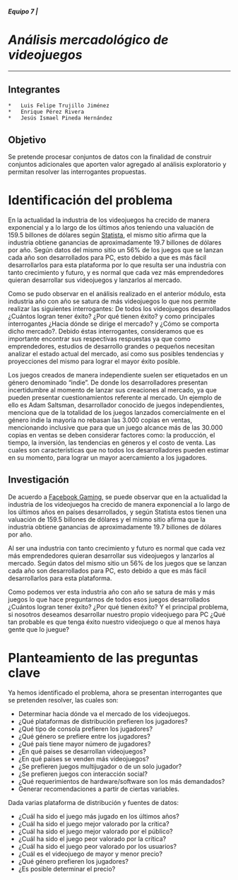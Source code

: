 ##### *Equipo 7 |*
# *Análisis mercadológico de videojuegos*

---

## **Integrantes**
```
*   Luis Felipe Trujillo Jiménez
*   Enrique Pérez Rivera
*   Jesús Ismael Pineda Hernández
```

## Objetivo
Se pretende procesar conjuntos de datos con la finalidad de construir conjuntos adicionales que aporten valor agregado al análisis exploratorio y permitan resolver las interrogantes propuestas.


# Identificación del problema
En la actualidad la industria de los videojuegos ha crecido de manera exponencial y a lo largo de los últimos años teniendo una valuación de 159.5 billones de dólares según [Statista](https://www.statista.com/topics/868/video-games/), el mismo sitio afirma que la industria obtiene ganancias de aproximadamente 19.7 billones de dólares por año. Según datos del mismo sitio un 56% de los juegos que se lanzan cada año son desarrollados para PC, esto debido a que es más fácil desarrollarlos para esta plataforma por lo que resulta ser una industria con tanto crecimiento y futuro, y es normal que cada vez más emprendedores quieran desarrollar sus videojuegos y lanzarlos al mercado.


Como se pudo observar en el análisis realizado en el anterior módulo, esta industria año con año se satura de más videojuegos lo que nos permite realizar las siguientes interrogantes: De todos los videojuegos desarrollados ¿Cuántos logran tener éxito? ¿Por qué tienen éxito? y como principales interrogantes ¿Hacia dónde se dirige el mercado? y ¿Cómo se comporta dicho mercado?. 
Debido éstas interrogantes, consideramos que es importante encontrar sus respectivas respuestas ya que como emprendedores, estudios de desarrollo grandes o pequeños necesitan analizar el estado actual del mercado, así como sus posibles tendencias y proyecciones del mismo para lograr el mayor éxito posible.


Los juegos creados de manera independiente suelen ser etiquetados en un género denominado “indie”. De donde los desarrolladores presentan incertidumbre al momento de lanzar sus creaciones al mercado, ya que pueden presentar cuestionamientos referente al mercado. Un ejemplo de ello es Adam Saltsman, desarrollador conocido de juegos independientes, menciona que de la totalidad de los juegos lanzados comercialmente en el género indie la mayoría no rebasan las 3.000 copias en ventas, mencionando inclusive que para que un juego alcance más de las 30.000 copias en ventas se deben considerar factores como: la producción, el tiempo, la inversión, las tendencias en géneros y el costo de venta. Las cuales son características que no todos los desarrolladores pueden estimar en su momento, para lograr un mayor acercamiento a los jugadores.


## Investigación
De acuerdo a [Facebook Gaming](https://go.facebookinc.com/rs/267-PVB-941/images/Games-Marketing-Insights-for-2021_es_ES_FINAL.pdf?content_id=auSCc44p79quZm2&mkt_tok=eyJpIjoiWVRNNE0yUTNObVExTlRFNSIsInQiOiJrUVlGaFVXXC9rcG1lSE0rQzhXOGVUdGEzZGVpUW9yUmh4ZW1mQmZIaHg5ZElPOFczclhYSWRXNzR4Wk5oT2lWVmhZTmJWQzYwZk92YzFuNSs1d0E4enU5U0dQaXJXMW5SSmFiRml0cnlnMUpjY0RIRXZ4ekdHc1wvVTFTSGRETGZDIn0%3D), se puede observar que en la actualidad la industria de los videojuegos ha crecido de manera exponencial a lo largo de los últimos años en países desarrollados, y según Statista estos tienen una valuación de 159.5 billones de dólares y el mismo sitio afirma que la industria obtiene ganancias de aproximadamente 19.7 billones de dólares por año.

Al ser una industria con tanto crecimiento y futuro es normal que cada vez más emprendedores quieran desarrollar sus videojuegos y lanzarlos al mercado. Según datos del mismo sitio un 56% de los juegos que se lanzan cada año son desarrollados para PC, esto debido a que es más fácil desarrollarlos para esta plataforma. 

Como podemos ver esta industria año con año se satura de más y más juegos lo que hace preguntarnos de todos esos juegos desarrollados ¿Cuántos logran tener éxito? ¿Por qué tienen éxito? Y el principal problema, si nosotros deseamos desarrollar nuestro propio videojuego para PC ¿Qué tan probable es que tenga éxito nuestro videojuego o que al menos haya gente que lo juegue?


# Planteamiento de las preguntas clave

Ya hemos identificado el problema, ahora se presentan interrogantes que se pretenden resolver, las cuales son:

* Determinar hacia dónde va el mercado de los videojuegos.
* ¿Qué plataformas de distribución prefieren los jugadores?
* ¿Qué tipo de consola prefieren los jugadores?
* ¿Qué género se prefiere entre los jugadores?
* ¿Qué país tiene mayor número de jugadores?
* ¿En qué paises se desarrollan videojuegos?
* ¿En qué paises se venden más videojuegos?
* ¿Se prefieren juegos multijugador o de un solo jugador?
* ¿Se prefieren juegos con interacción social?
* ¿Qué requerimientos de hardware/software son los más demandados?
* Generar recomendaciones a partir de ciertas variables.

Dada varias plataforma de distribución y fuentes de datos:
* ¿Cuál ha sido el juego más jugado en los últimos años?
* ¿Cuál ha sido el juego mejor valorado por la crítica?
* ¿Cuál ha sido el juego mejor valorado por el público?
* ¿Cuál ha sido el juego peor valorado por la crítica?
* ¿Cuál ha sido el juego peor valorado por los usuarios?
* ¿Cuál es el videojuego de mayor y menor precio?
* ¿Qué género prefieren los jugadores?
* ¿Es posible determinar el precio?
